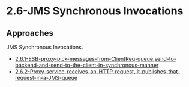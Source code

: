 # 2.6-JMS Synchronous Invocations

## Approaches

JMS Synchronous Invocations.

- [2.6.1-ESB-proxy-pick-messages-from-ClientReq-queue,send-to-backend-and-send-to-the-client-in-synchronous-manner](https://github.com/wso2/product-ei/tree/product-scenarios/product-scenarios/2-Bridging-systems-that-communicate-in-different-protocols/2.6-JMS-Synchronous-Invocations/2.6.1-ESB-proxy-pick-messages-from-ClientReq-queue,send-to-backend-and-send-to-the-client-in-synchronous-manner)
- [2.6.2-Proxy-service-receives-an-HTTP-request, it-publishes-that-request-in-a-JMS-queue](https://github.com/wso2/product-ei/tree/product-scenarios/product-scenarios/2-Bridging-systems-that-communicate-in-different-protocols/2.6-JMS-Synchronous-Invocations/2.6.2-Proxy-service-receives-an-HTTP-request,it-publishes-that-request-in-a-JMS-queue)